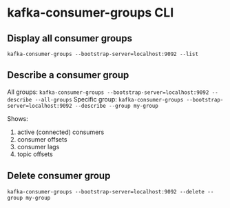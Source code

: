 # kafka-consumer-groups CLI

## Display all consumer groups
`kafka-consumer-groups --bootstrap-server=localhost:9092 --list`

## Describe a consumer group
All groups: `kafka-consumer-groups --bootstrap-server=localhost:9092 --describe --all-groups`
Specific group: `kafka-consumer-groups --bootstrap-server=localhost:9092 --describe --group my-group`

Shows: 
1. active (connected) consumers
2. consumer offsets
3. consumer lags
4. topic offsets

## Delete consumer group
`kafka-consumer-groups --bootstrap-server=localhost:9092 --delete --group my-group`
